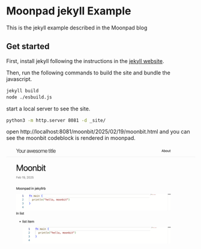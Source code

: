 # Moonpad jekyll Example

This is the jekyll example described in the Moonpad blog

## Get started

First, install jekyll following the instructions in the [jekyll website](https://jekyllrb.com/).

Then, run the following commands to build the site and bundle the javascript.

```bash
jekyll build
node ./esbuild.js
```

start a local server to see the site.

```bash
python3 -m http.server 8081 -d _site/
```

open http://localhost:8081/moonbit/2025/02/19/moonbit.html and you can see the moonbit codeblock is rendered in moonpad.

![](./jekyll-moonpad.png)
